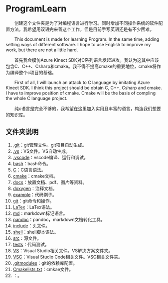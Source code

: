 # ProgramLearn

&emsp;&emsp;创建这个文件夹是为了对编程语言进行学习。同时增加不同操作系统的软件配置方法。我希望用双语完来善这个工作，但是目前手写英语还是有不少困难。

&emsp;&emsp;This document is made for learning Program. In the same time, adding setting ways of different software. I hope to use English to improve my work, but there are not a little hard.

&emsp;&emsp;首先我会模仿Azure Kinect SDK对C系列语言发起进攻。我认为这其中应该包含C、C++、Csharp和cmake。我不得不提高cmake的重要地位，cmake将作为编译整个c项目的基础。

&emsp;&emsp;First of all, I will launch an attack to C language by imitating Azure Kinect SDK. I think this project should be obtain C, C++, Csharp and cmake. I have to improve position of cmake. Cmake will be the basis of compling the whole C language project.

&emsp;&emsp;纯c语言是完全不够的，我希望在这里加入实用且丰富的语言，构造我们想要的知识库。

## 文件夹说明

1. [.git](./.git/)：git管理文件。git项目自动生成。
2. [.vs](./.vs/)：VS文件。VS自动生成。
3. [.vscode](./.vscode/)：vscode编译、运行和调试。
4. [bash](./bash/)：bash命令。
5. [C](./C/)：C语言语法。
6. [cmake](./cmake/)：cmake文档。
7. [docs](./docs/)：放置文档、pdf、图片等资料。
8. [doxygen](./doxygen/)：注释文档。
9. [example](./example/)：代码例子。
10. [git](./git/)：git命令和操作。
11. [LaTex](./LaTex/)：LaTex语法。
12. [md](./md/)：markdown标记语言。
13. [pandoc](./pandoc/)：pandoc，markdown文档转化工具。
14. [include](./include/)：头文件。
15. [shell](./shell/)：shell脚本语法。
16. [src](./src/)：源文件。
17. [tests](./tests/)：代码测试。
18. [VS](./VS/)：Visual Studio相关文件。VS解决方案文件夹。
19. [VSC](./VSC/)：Visual Studio Code相关文件。VSC相关文件夹。
20. [.gitmodules](./.gitmodules)：git的依赖库配置。
21. [Cmakelists.txt](./Cmakelists.txt)：cmkae文件。
22. []()：。
